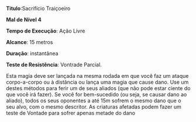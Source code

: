 **Titulo**:Sacrifício Traiçoeiro

**Mal de Nível 4**

**Tempo de Execução**: Ação Livre

**Alcance**: 15 metros

**Duração**: instantânea

**Teste de Resistência**: Vontrade Parcial.

Esta magia deve ser lançada na mesma rodada em que você faz um ataque 
corpo-a-corpo ou à distância ou lança 
uma magia que cause dano. Use um destes métodos para ferir um de seus aliados 
(que não pode estar ciente do que você 
irá fazer). Se você for bem-sucedido (ou 
seja, se causar dano ao aliado), todos os 
seus oponentes a até 15m sofrem o mesmo dano que o seu alvo, com o mesmo 
descritor. As criaturas afetadas podem 
fazer um teste de Vontade para sofrer 
apenas metade do dano
